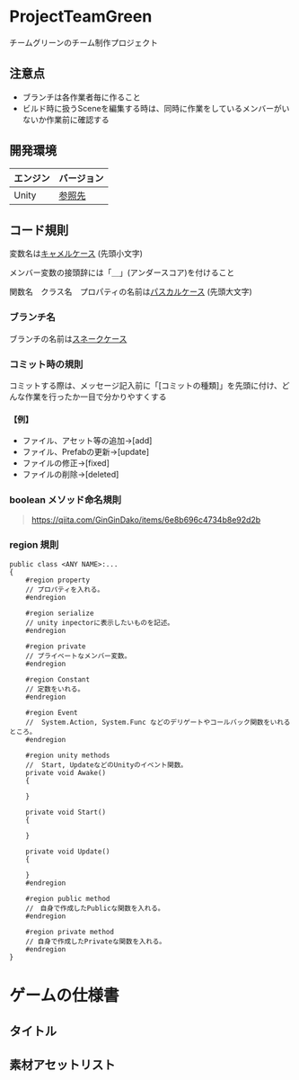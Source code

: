 # ProjectTeamGreen
チームグリーンのチーム制作プロジェクト

## 注意点
- ブランチは各作業者毎に作ること
- ビルド時に扱うSceneを編集する時は、同時に作業をしているメンバーがいないか作業前に確認する

## 開発環境

| エンジン | バージョン  |
| ---------- | ----------- |
| Unity      | [参照先](ProjectSettings/ProjectVersion.txt#L1) |

## コード規則

変数名は[キャメルケース](https://e-words.jp/w/%E3%82%AD%E3%83%A3%E3%83%A1%E3%83%AB%E3%82%B1%E3%83%BC%E3%82%B9.html) (先頭小文字)

メンバー変数の接頭辞には「＿」(アンダースコア)を付けること

関数名　クラス名　プロパティの名前は[パスカルケース](https://wa3.i-3-i.info/word13955.html) (先頭大文字)  

### ブランチ名

ブランチの名前は[スネークケース](https://e-words.jp/w/%E3%82%B9%E3%83%8D%E3%83%BC%E3%82%AF%E3%82%B1%E3%83%BC%E3%82%B9.html#:~:text=%E3%82%B9%E3%83%8D%E3%83%BC%E3%82%AF%E3%82%B1%E3%83%BC%E3%82%B9%E3%81%A8%E3%81%AF%E3%80%81%E3%83%97%E3%83%AD%E3%82%B0%E3%83%A9%E3%83%9F%E3%83%B3%E3%82%B0,%E3%81%AA%E8%A1%A8%E8%A8%98%E3%81%8C%E3%81%93%E3%82%8C%E3%81%AB%E5%BD%93%E3%81%9F%E3%82%8B%E3%80%82)

### コミット時の規則
コミットする際は、メッセージ記入前に「[コミットの種類]」を先頭に付け、どんな作業を行ったか一目で分かりやすくする
#### 【例】
- ファイル、アセット等の追加->[add]
- ファイル、Prefabの更新->[update]
- ファイルの修正->[fixed]
- ファイルの削除->[deleted]
    
### boolean メソッド命名規則

> https://qiita.com/GinGinDako/items/6e8b696c4734b8e92d2b
### region 規則

```shell
public class <ANY NAME>:...
{
    #region property
    // プロパティを入れる。
    #endregion

    #region serialize
    // unity inpectorに表示したいものを記述。
    #endregion

    #region private
    // プライベートなメンバー変数。
    #endregion

    #region Constant
    // 定数をいれる。
    #endregion

    #region Event
    //  System.Action, System.Func などのデリゲートやコールバック関数をいれるところ。
    #endregion

    #region unity methods
    //  Start, UpdateなどのUnityのイベント関数。
    private void Awake()
    {

    }

    private void Start()
    {

    }

    private void Update()
    {

    }
    #endregion

    #region public method
    //　自身で作成したPublicな関数を入れる。
    #endregion

    #region private method
    // 自身で作成したPrivateな関数を入れる。
    #endregion
}
```
# ゲームの仕様書

## タイトル

## 素材アセットリスト

